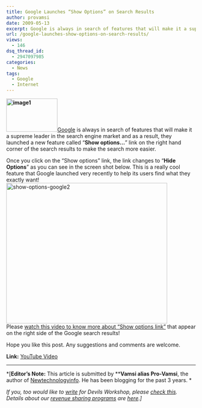 ```yaml
---
title: Google Launches “Show Options” on Search Results
author: provamsi
date: 2009-05-13
excerpt: Google is always in search of features that will make it a supreme leader in the search engine market and as a result, they launched a new feature called "Show options..." link on the right hand corner of the search results to make the search more easier.
url: /google-launches-show-options-on-search-results/
views:
  - 146
dsq_thread_id:
  - 2947097985
categories:
  - News
tags:
  - Google
  - Internet
---
```

**<a href="http://www.google.com/search?hl=en&client=firefox-a&rls=org.mozilla%3Aen-US%3Aofficial&hs=cl4&q=Google&btnG=Search" onclick="_gaq.push(['_trackEvent', 'outbound-article', 'http://www.google.com/search?hl=en&client=firefox-a&rls=org.mozilla%3Aen-US%3Aofficial&hs=cl4&q=Google&btnG=Search', '']);" ><img class="alignright size-full wp-image-8289" src="http://cdn.devilsworkshop.org/files/2009/05/image110.jpg" alt="image1" width="136" height="88" /></a>**<a href="http://www.google.com/search?hl=en&client=firefox-a&rls=org.mozilla%3Aen-US%3Aofficial&hs=cl4&q=Google&btnG=Search" onclick="_gaq.push(['_trackEvent', 'outbound-article', 'http://www.google.com/search?hl=en&client=firefox-a&rls=org.mozilla%3Aen-US%3Aofficial&hs=cl4&q=Google&btnG=Search', 'Google']);" >Google</a> is always in search of features that will make it a supreme leader in the search engine market and as a result, they launched a new feature called &#8220;**Show options&#8230;**&#8221; link on the right hand corner of the search results to make the search more easier.

<p style="text-align: left">
  Once you click on the &#8220;Show options&#8221; link, the link changes to &#8220;<strong>Hide Options</strong>&#8221; as you can see in the screen shot below. This is a really cool feature that Google launched very recently to help its users find what they exactly want!<br /> <img class="aligncenter size-full wp-image-8273" src="http://cdn.devilsworkshop.org/files/2009/05/show-options-google2.png" alt="show-options-google2" width="428" height="373" /><br /> Please <a href="http://www.youtube.com/watch?v=MtirDMfcOKE" onclick="_gaq.push(['_trackEvent', 'outbound-article', 'http://www.youtube.com/watch?v=MtirDMfcOKE', 'watch this video to know more about &#8220;Show options link&#8221;']);" >watch this video to know more about &#8220;Show options link&#8221;</a> that appear on the right side of the Google search results!
</p>

Hope you like this post. Any suggestions and comments are welcome.

**Link:** <a href="http://www.youtube.com/watch?v=MtirDMfcOKE" onclick="_gaq.push(['_trackEvent', 'outbound-article', 'http://www.youtube.com/watch?v=MtirDMfcOKE', 'YouTube Video']);" >YouTube Video</a>

* * *

*[**Editor&#8217;s Note:** This article is submitted by ****Vamsi alias Pro-Vamsi**, the author of <a href="http://www.newtechnologyinfo.com" onclick="_gaq.push(['_trackEvent', 'outbound-article', 'http://www.newtechnologyinfo.com', 'Newtechnologyinfo']);" >Newtechnologyinfo</a>. He has been blogging for the past 3 years. *</p> 

*If you, too would like to [write][1] for Devils Workshop, please [check this][1]. Details about our [revenue sharing programs][1] are [here][1].]*

 [1]: http://devilsworkshop.org/join-dw/

